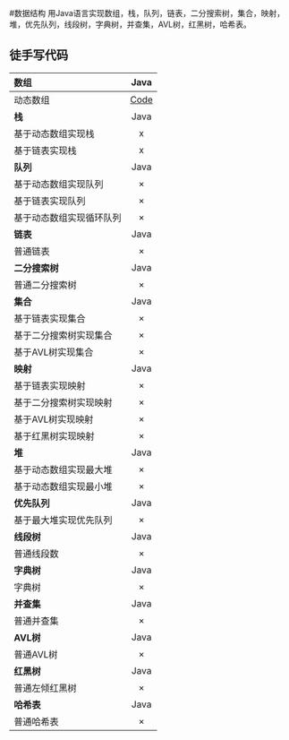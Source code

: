 #数据结构
用Java语言实现数组，栈，队列，链表，二分搜索树，集合，映射，堆，优先队列，线段树，字典树，并查集，AVL树，红黑树，哈希表。

## 徒手写代码

  | 数组  | Java |
  | :--- | :---: |
  | 动态数组 | [Code](src/main/java/work/flipped/array/Array.java) |
  | **栈** | Java |
  | 基于动态数组实现栈 | x |
  | 基于链表实现栈 | x |
  | **队列** | Java |
  | 基于动态数组实现队列 | × |
  | 基于链表实现队列 | × |
  | 基于动态数组实现循环队列 | × |
  | **链表** | Java |
  | 普通链表 | × |
  | **二分搜索树** | Java |
  | 普通二分搜索树 | × |
  | **集合** | Java |
  | 基于链表实现集合 | × |
  | 基于二分搜索树实现集合 | × |
  | 基于AVL树实现集合 | × |
  | **映射** | Java |
  | 基于链表实现映射 | × |
  | 基于二分搜索树实现映射 | × |
  | 基于AVL树实现映射 | × |
  | 基于红黑树实现映射 | × |
  | **堆** | Java |
  | 基于动态数组实现最大堆 | × |
  | 基于动态数组实现最小堆 | × |
  | **优先队列** | Java |
  | 基于最大堆实现优先队列 | × |
  | **线段树** | Java |
  | 普通线段数 | × |
  | **字典树** | Java |
  | 字典树 | × |
  | **并查集** | Java |
  | 普通并查集 | × |
  | **AVL树** | Java |
  | 普通AVL树 | × |
  | **红黑树** | Java |
  | 普通左倾红黑树 | × |
  | **哈希表** | Java |
  | 普通哈希表 | × |
  